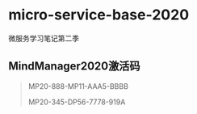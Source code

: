 # micro-service-base-2020
微服务学习笔记第二季

## MindManager2020激活码
> MP20-888-MP11-AAA5-BBBB
> 
> MP20-345-DP56-7778-919A
